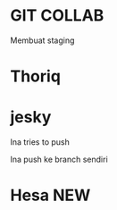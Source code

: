 # GIT COLLAB

Membuat staging

# Thoriq

# jesky

Ina tries to push

Ina push ke branch sendiri

# Hesa NEW

